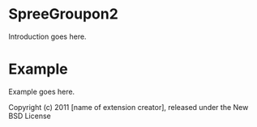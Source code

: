 SpreeGroupon2
=============

Introduction goes here.


Example
=======

Example goes here.


Copyright (c) 2011 [name of extension creator], released under the New BSD License
